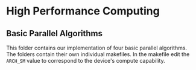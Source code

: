 # High Performance Computing
## Basic Parallel Algorithms

This folder contains our implementation of four basic parallel algorithms.
The folders contain their own individual makefiles.
In the makefile edit the `ARCH_SM` value to correspond to the device's compute capability.

